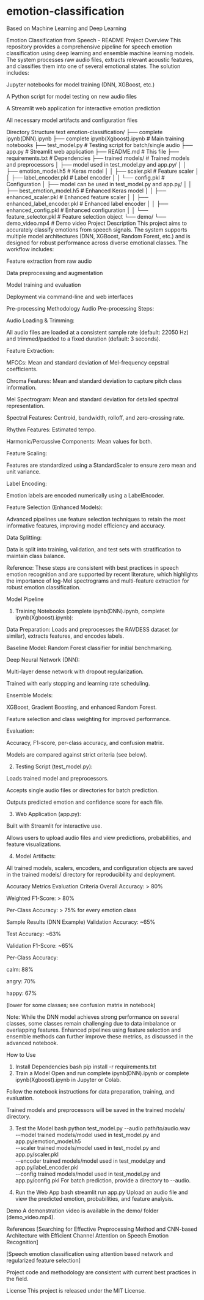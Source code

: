 # emotion-classification
Based on Machine Learning and Deep Learning

Emotion Classification from Speech - README
Project Overview
This repository provides a comprehensive pipeline for speech emotion classification using deep learning and ensemble machine learning models. The system processes raw audio files, extracts relevant acoustic features, and classifies them into one of several emotional states. The solution includes:

Jupyter notebooks for model training (DNN, XGBoost, etc.)

A Python script for model testing on new audio files

A Streamlit web application for interactive emotion prediction

All necessary model artifacts and configuration files

Directory Structure
text
emotion-classification/
├── complete ipynb(DNN).ipynb
├── complete ipynb(Xgboost).ipynb         # Main training notebooks
├── test_model.py                         # Testing script for batch/single audio
├── app.py                                # Streamlit web application
├── README.md                             # This file
├── requirements.txt                      # Dependencies
├── trained models/                       # Trained models and preprocessors
│   ├── model used in test_model.py and app.py/
│   │   ├── emotion_model.h5              # Keras model
│   │   ├── scaler.pkl                    # Feature scaler
│   │   ├── label_encoder.pkl             # Label encoder
│   │   └── config.pkl                    # Configuration
│   ├── model can be used in test_model.py and app.py/
│   │   ├── best_emotion_model.h5         # Enhanced Keras model
│   │   ├── enhanced_scaler.pkl           # Enhanced feature scaler
│   │   ├── enhanced_label_encoder.pkl    # Enhanced label encoder
│   │   ├── enhanced_config.pkl           # Enhanced configuration
│   │   └── feature_selector.pkl          # Feature selection object
└── demo/
    └── demo_video.mp4                    # Demo video
Project Description
This project aims to accurately classify emotions from speech signals. The system supports multiple model architectures (DNN, XGBoost, Random Forest, etc.) and is designed for robust performance across diverse emotional classes. The workflow includes:

Feature extraction from raw audio

Data preprocessing and augmentation

Model training and evaluation

Deployment via command-line and web interfaces

Pre-processing Methodology
Audio Pre-processing Steps:

Audio Loading & Trimming:

All audio files are loaded at a consistent sample rate (default: 22050 Hz) and trimmed/padded to a fixed duration (default: 3 seconds).

Feature Extraction:

MFCCs: Mean and standard deviation of Mel-frequency cepstral coefficients.

Chroma Features: Mean and standard deviation to capture pitch class information.

Mel Spectrogram: Mean and standard deviation for detailed spectral representation.

Spectral Features: Centroid, bandwidth, rolloff, and zero-crossing rate.

Rhythm Features: Estimated tempo.

Harmonic/Percussive Components: Mean values for both.

Feature Scaling:

Features are standardized using a StandardScaler to ensure zero mean and unit variance.

Label Encoding:

Emotion labels are encoded numerically using a LabelEncoder.

Feature Selection (Enhanced Models):

Advanced pipelines use feature selection techniques to retain the most informative features, improving model efficiency and accuracy.

Data Splitting:

Data is split into training, validation, and test sets with stratification to maintain class balance.

Reference:
These steps are consistent with best practices in speech emotion recognition and are supported by recent literature, which highlights the importance of log-Mel spectrograms and multi-feature extraction for robust emotion classification.

Model Pipeline
1. Training Notebooks (complete ipynb(DNN).ipynb, complete ipynb(Xgboost).ipynb):

Data Preparation: Loads and preprocesses the RAVDESS dataset (or similar), extracts features, and encodes labels.

Baseline Model: Random Forest classifier for initial benchmarking.

Deep Neural Network (DNN):

Multi-layer dense network with dropout regularization.

Trained with early stopping and learning rate scheduling.

Ensemble Models:

XGBoost, Gradient Boosting, and enhanced Random Forest.

Feature selection and class weighting for improved performance.

Evaluation:

Accuracy, F1-score, per-class accuracy, and confusion matrix.

Models are compared against strict criteria (see below).

2. Testing Script (test_model.py):

Loads trained model and preprocessors.

Accepts single audio files or directories for batch prediction.

Outputs predicted emotion and confidence score for each file.

3. Web Application (app.py):

Built with Streamlit for interactive use.

Allows users to upload audio files and view predictions, probabilities, and feature visualizations.

4. Model Artifacts:

All trained models, scalers, encoders, and configuration objects are saved in the trained models/ directory for reproducibility and deployment.

Accuracy Metrics
Evaluation Criteria
Overall Accuracy: > 80%

Weighted F1-Score: > 80%

Per-Class Accuracy: > 75% for every emotion class

Sample Results (DNN Example)
Validation Accuracy: ~65%

Test Accuracy: ~63%

Validation F1-Score: ~65%

Per-Class Accuracy:

calm: 88%

angry: 70%

happy: 67%

(lower for some classes; see confusion matrix in notebook)

Note: While the DNN model achieves strong performance on several classes, some classes remain challenging due to data imbalance or overlapping features. Enhanced pipelines using feature selection and ensemble methods can further improve these metrics, as discussed in the advanced notebook.

How to Use
1. Install Dependencies
bash
pip install -r requirements.txt
2. Train a Model
Open and run complete ipynb(DNN).ipynb or complete ipynb(Xgboost).ipynb in Jupyter or Colab.

Follow the notebook instructions for data preparation, training, and evaluation.

Trained models and preprocessors will be saved in the trained models/ directory.

3. Test the Model
bash
python test_model.py --audio path/to/audio.wav \
    --model trained models/model used in test_model.py and app.py/emotion_model.h5 \
    --scaler trained models/model used in test_model.py and app.py/scaler.pkl \
    --encoder trained models/model used in test_model.py and app.py/label_encoder.pkl \
    --config trained models/model used in test_model.py and app.py/config.pkl
For batch prediction, provide a directory to --audio.

4. Run the Web App
bash
streamlit run app.py
Upload an audio file and view the predicted emotion, probabilities, and feature analysis.

Demo
A demonstration video is available in the demo/ folder (demo_video.mp4).

References
[Searching for Effective Preprocessing Method and CNN-based Architecture with Efficient Channel Attention on Speech Emotion Recognition]

[Speech emotion classification using attention based network and regularized feature selection]

Project code and methodology are consistent with current best practices in the field.

License
This project is released under the MIT License.
